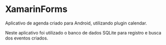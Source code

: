 # XamarinForms
Aplicativo de agenda criado para Android, utilizando plugin calendar.

Neste aplicativo foi utilizado o banco de dados SQLite para registro e busca dos eventos criados.

